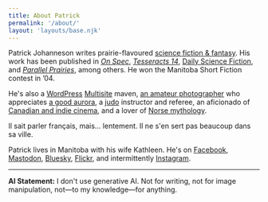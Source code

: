```yaml
---
title: About Patrick
permalink: '/about/'
layout: 'layouts/base.njk'
---
```


Patrick Johanneson writes prairie-flavoured [science fiction & fantasy](/fiction/). His work has been published in *[On Spec](http://onspec.ca/)*, [*Tesseracts 14*](http://edgewebsite.com/books/tess14/t14-catalog.html), [Daily Science Fiction](http://dailysciencefiction.com/), and [*Parallel Prairies*](https://www.greatplains.mb.ca/product/parallelprairies/), among others. He won the Manitoba Short Fiction contest in &rsquo;04.

He's also a [WordPress](https://wordpress.org/) [Multisite](https://wordpress.org/support/article/create-a-network/) maven, [an amateur photographer](https://patrickjohanneson.com/category/photos/) who appreciates [a good aurora](https://patrickjohanneson.com/tag/aurora-borealis/), a [judo](http://brandonjudokan.org/) instructor and referee, an aficionado of [Canadian and indie cinema](http://evanstheatre.ca/), and a lover of [Norse mythology](https://pantheon.org/mythology/norse/).

Il sait parler français, mais... lentement. Il ne s'en sert pas beaucoup dans sa ville.

Patrick lives in Manitoba with his wife Kathleen. He's on [Facebook](http://www.facebook.com/patrickjohanneson), [Mastodon](http://mstdn.ca/@pjohanneson), [Bluesky](https://bsky.app/profile/patrickjohanneson.com), [Flickr](http://www.flickr.com/photos/pj), and intermittently [Instagram](https://www.instagram.com/pjohanneson/).

---

**AI Statement:** I don't use generative AI. Not for writing, not for image manipulation, not—to my knowledge—for anything.